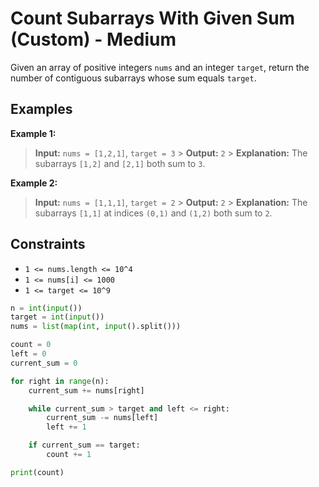 # Count Subarrays With Given Sum (Custom) - Medium

Given an array of positive integers `nums` and an integer `target`, return the number of contiguous subarrays whose sum equals `target`.

## Examples

**Example 1:**

> **Input:** `nums = [1,2,1]`, `target = 3` > **Output:** `2` > **Explanation:** The subarrays `[1,2]` and `[2,1]` both sum to `3`.

**Example 2:**

> **Input:** `nums = [1,1,1]`, `target = 2` > **Output:** `2` > **Explanation:** The subarrays `[1,1]` at indices `(0,1)` and `(1,2)` both sum to `2`.

## Constraints

- `1 <= nums.length <= 10^4`
- `1 <= nums[i] <= 1000`
- `1 <= target <= 10^9`

```python
n = int(input())
target = int(input())
nums = list(map(int, input().split()))

count = 0
left = 0
current_sum = 0

for right in range(n):
    current_sum += nums[right]

    while current_sum > target and left <= right:
        current_sum -= nums[left]
        left += 1

    if current_sum == target:
        count += 1

print(count)
```